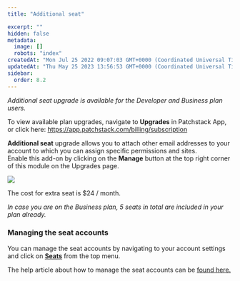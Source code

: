 ```yaml
---
title: "Additional seat"

excerpt: ""
hidden: false
metadata: 
  image: []
  robots: "index"
createdAt: "Mon Jul 25 2022 09:07:03 GMT+0000 (Coordinated Universal Time)"
updatedAt: "Thu May 25 2023 13:56:53 GMT+0000 (Coordinated Universal Time)"
sidebar:
  order: 8.2
---
```

_Additional seat upgrade is available for the Developer and Business plan users._  

To view available plan upgrades, navigate to **Upgrades** in Patchstack App, or click here:
<a href="https://app.patchstack.com/billing/subscription" target="_blank">https://app.patchstack.com/billing/subscription</a>

**Additional seat** upgrade allows you to attach other email addresses to your account to which you can assign specific permissions and sites.  
Enable this add-on by clicking on the **Manage** button at the top right corner of this module on the Upgrades page.

![](@images/patchstack-upgrades-seats.png)


The cost for extra seat is $24 / month.


_In case you are on the Business plan, 5 seats in total are included in your plan already._


### Managing the seat accounts

You can manage the seat accounts by navigating to your account settings and click on <a href="https://app.patchstack.com/team/" target="_blank"><b>Seats</b></a> from the top menu.  

The help article about how to manage the seat accounts can be [found here.](/patchstack-app/account-settings/team/)
